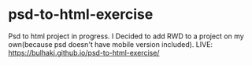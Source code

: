 # psd-to-html-exercise
Psd to html project in progress.
I Decided to add RWD to a project on my own(because psd doesn't have mobile version included).
LIVE: https://bulhakj.github.io/psd-to-html-exercise/
